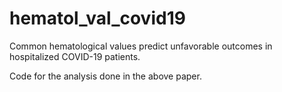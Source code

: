 # hematol_val_covid19
 Common hematological values predict unfavorable outcomes in hospitalized COVID-19 patients.  
   
Code for the analysis done in the above paper. 
